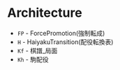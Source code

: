 ﻿# Architecture

* `FP` - ForcePromotion(強制転成)
* `H` - HaiyakuTransition(配役転換表)
* `Kf` - 棋譜_局面
* `Kh` - 駒配役
